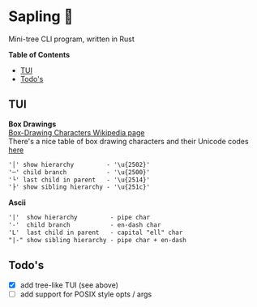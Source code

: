 # Sapling 🌱
Mini-tree CLI program, written in Rust<br/>

**Table of Contents**
* [TUI](#tui)
* [Todo's](#todos)

## TUI
**Box Drawings**<br/>
[Box-Drawing Characters Wikipedia page](https://en.wikipedia.org/wiki/Box-drawing_characters)<br/>
There's a nice table of box drawing characters and their Unicode codes [here](https://en.wikipedia.org/wiki/Box-drawing_characters#Box_Drawing)
```txt
'│' show hierarchy         - '\u{2502}'
'─' child branch           - '\u{2500}'
'└' last child in parent   - '\u{2514}'
'├' show sibling hierarchy - '\u{251c}'
```

**Ascii**
```txt
'|'  show hierarchy         - pipe char
'-'  child branch           - en-dash char
'L'  last child in parent   - capital "ell" char
"|-" show sibling hierarchy - pipe char + en-dash
```

## Todo's
- [x] add tree-like TUI (see above)
- [ ] add support for POSIX style opts / args
